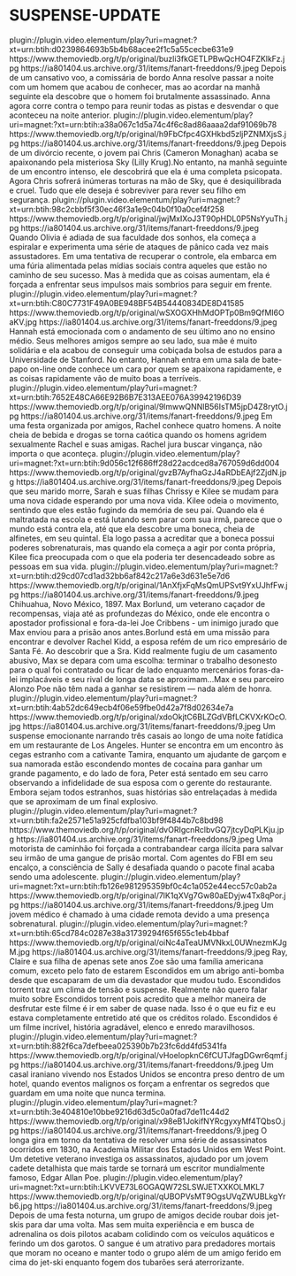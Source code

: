 # SUSPENSE-UPDATE




<item>
<title>[COLOR silver][B] A COMISSÁRIA DA MORTE [/COLOR][/B][COLOR yellow]  FULL HD  [B][/COLOR][/B]</title>
<link>plugin://plugin.video.elementum/play?uri=magnet:?xt=urn:btih:d0239864693b5b4b68acee2f1c5a55cecbe631e9</link>
<thumbnail>https://www.themoviedb.org/t/p/original/buzli3fkGETLPBwQcHO4FZKlkFz.jpg</thumbnail>
<fanart>https://ia801404.us.archive.org/31/items/fanart-freeddons/9.jpeg</fanart>
<info>Depois de um cansativo voo, a comissária de bordo Anna resolve passar a noite com um homem que acabou de conhecer, mas ao acordar na manhã seguinte ela descobre que o homem foi brutalmente assassinado. Anna agora corre contra o tempo para reunir todas as pistas e desvendar o que aconteceu na noite anterior.</info>
</item>

<item>
<title>[COLOR silver][B] CASO PERIGOSO [/COLOR][/B][COLOR yellow]  FULL HD  [B][/COLOR][/B]</title>
<link>plugin://plugin.video.elementum/play?uri=magnet:?xt=urn:btih:a38a067c1d5a74c4f6c8ad86aaaa2daf91069b78</link>
<thumbnail>https://www.themoviedb.org/t/p/original/h9FbCfpc4GXHkbd5zljPZNMXjsS.jpg</thumbnail>
<fanart>https://ia801404.us.archive.org/31/items/fanart-freeddons/9.jpeg</fanart>
<info> Depois de um divórcio recente, o jovem pai Chris (Cameron Monaghan) acaba se apaixonando pela misteriosa Sky (Lilly Krug).No entanto, na manhã seguinte de um encontro intenso, ele descobrirá que ela é uma completa psicopata. Agora Chris sofrerá inúmeras torturas na mão de Sky, que é desiquilibrada e cruel. Tudo que ele deseja é sobreviver para rever seu filho em segurança.</info>
</item>

<item>
<title>[COLOR silver][B] INTENÇÕES CRUÉIS [/COLOR][/B][COLOR yellow]  FULL HD  [B][/COLOR][/B]</title>
<link>plugin://plugin.video.elementum/play?uri=magnet:?xt=urn:btih:98c2cbbf5f30ec46f3a1e9c04b0f10a0cef4f258</link>
<thumbnail>https://www.themoviedb.org/t/p/original/jwjMxIXoJ3T90pHDL0P5NsYyuTh.jpg</thumbnail>
<fanart>https://ia801404.us.archive.org/31/items/fanart-freeddons/9.jpeg</fanart>
<info>Quando Olivia é adiada de sua faculdade dos sonhos, ela começa a espiralar e experimenta uma série de ataques de pânico cada vez mais assustadores. Em uma tentativa de recuperar o controle, ela embarca em uma fúria alimentada pelas mídias sociais contra aqueles que estão no caminho de seu sucesso. Mas à medida que as coisas aumentam, ela é forçada a enfrentar seus impulsos mais sombrios para seguir em frente.</info>
</item>

<item>
<title>[COLOR silver][B] CATFISH KILLER (DUBLADO NÃO OFICIAL) [/COLOR][/B][COLOR yellow]  FULL HD  [B][/COLOR][/B]</title>
<link>plugin://plugin.video.elementum/play?uri=magnet:?xt=urn:btih:C80C7731F49A0BE948BF54B54440834DE8D41585</link>
<thumbnail>https://www.themoviedb.org/t/p/original/wSXOGXHhMdOPTp0Bm9QfMI6OaKV.jpg</thumbnail>
<fanart>https://ia801404.us.archive.org/31/items/fanart-freeddons/9.jpeg</fanart>
<info>Hannah está emocionada com o andamento de seu último ano no ensino médio. Seus melhores amigos sempre ao seu lado, sua mãe é muito solidária e ela acabou de conseguir uma cobiçada bolsa de estudos para a Universidade de Stanford. No entanto, Hannah entra em uma sala de bate-papo on-line onde conhece um cara por quem se apaixona rapidamente, e as coisas rapidamente vão de muito boas a terríveis.</info>
</item>

<item>
<title>[COLOR silver][B] NIGHBIRD [/COLOR][/B][COLOR yellow]  FULL HD  [B][/COLOR][/B]</title>
<link>plugin://plugin.video.elementum/play?uri=magnet:?xt=urn:btih:7652E48CA66E92B6B7E313AEE076A39942196D39</link>
<thumbnail>https://www.themoviedb.org/t/p/original/9lmwwQNNlB56IsTM5jpD4Z8rytO.jpg</thumbnail>
<fanart>https://ia801404.us.archive.org/31/items/fanart-freeddons/9.jpeg</fanart>
<info> Em uma festa organizada por amigos, Rachel conhece quatro homens. A noite cheia de bebida e drogas se torna caótica quando os homens agridem sexualmente Rachel e suas amigas. Rachel jura buscar vingança, não importa o que aconteça.</info>
</item>

<item>
<title>[COLOR silver][B] A MALDIÇÃO DO BONECO [/COLOR][/B][COLOR yellow]  FULL HD  [B][/COLOR][/B]</title>
<link>plugin://plugin.video.elementum/play?uri=magnet:?xt=urn:btih:9d056c12f686ff28d22acdced8a767059d6dd004</link>
<thumbnail>https://www.themoviedb.org/t/p/original/gvzB7AyfhaGzJ4aRDbEAjf2ZjdN.jpg</thumbnail>
<fanart>https://ia801404.us.archive.org/31/items/fanart-freeddons/9.jpeg</fanart>
<info>Depois que seu marido morre, Sarah e suas filhas Chrissy e Kilee se mudam para uma nova cidade esperando por uma nova vida. Kilee odeia o movimento, sentindo que eles estão fugindo da memória de seu pai. Quando ela é maltratada na escola e está lutando sem parar com sua irmã, parece que o mundo está contra ela, até que ela descobre uma boneca, cheia de alfinetes, em seu quintal. Ela logo passa a acreditar que a boneca possui poderes sobrenaturais, mas quando ela começa a agir por conta própria, Kilee fica preocupada com o que ela poderia ter desencadeado sobre as pessoas em sua vida.</info>
</item>

<item>
<title>[COLOR silver][B] DEAD FOR DOLLAR [/COLOR][/B][COLOR yellow]  FULL HD  [B][/COLOR][/B]</title>
<link>plugin://plugin.video.elementum/play?uri=magnet:?xt=urn:btih:d29cd07cd1ad32bb6af842c217a6e3d631e5e7d6</link>
<thumbnail>https://www.themoviedb.org/t/p/original/1AnXfjxFqMsQmUPSvt9YxUJhfFw.jpg</thumbnail>
<fanart>https://ia801404.us.archive.org/31/items/fanart-freeddons/9.jpeg</fanart>
<info> Chihuahua, Novo México, 1897. Max Borlund, um veterano caçador de recompensas, viaja até as profundezas do México, onde ele encontra o apostador profissional e fora-da-lei Joe Cribbens - um inimigo jurado que Max enviou para a prisão anos antes.Borlund está em uma missão para encontrar e devolver Rachel Kidd, a esposa refém de um rico empresário de Santa Fé. Ao descobrir que a Sra. Kidd realmente fugiu de um casamento abusivo, Max se depara com uma escolha: terminar o trabalho desonesto para o qual foi contratado ou ficar de lado enquanto mercenários foras-da-lei implacáveis e seu rival de longa data se aproximam...Max e seu parceiro Alonzo Poe não têm nada a ganhar se resistirem — nada além de honra.</info>
</item>

<item>
<title>[COLOR silver][B] COLLIDE [/COLOR][/B][COLOR yellow]  FULL HD  [B][/COLOR][/B]</title>
<link>plugin://plugin.video.elementum/play?uri=magnet:?xt=urn:btih:4ab52dc649ecb4f06e59fbe0d42a7f8d02634e7a</link>
<thumbnail>https://www.themoviedb.org/t/p/original/xdoOkjtC6BLZGdVBfLCKVXrKOcO.jpg</thumbnail>
<fanart>https://ia801404.us.archive.org/31/items/fanart-freeddons/9.jpeg</fanart>
<info> Um suspense emocionante narrando três casais ao longo de uma noite fatídica em um restaurante de Los Angeles. Hunter se encontra em um encontro às cegas estranho com a cativante Tamira, enquanto um ajudante de garçom e sua namorada estão escondendo montes de cocaína para ganhar um grande pagamento, e do lado de fora, Peter está sentado em seu carro observando a infidelidade de sua esposa com o gerente do restaurante. Embora sejam todos estranhos, suas histórias são entrelaçadas à medida que se aproximam de um final explosivo.</info>
</item>

<item>
<title>[COLOR silver][B] CRIME NA RODOVIA PARAISO [/COLOR][/B][COLOR yellow]  FULL HD  [B][/COLOR][/B]</title>
<link>plugin://plugin.video.elementum/play?uri=magnet:?xt=urn:btih:fa2e2571e51a925cfdfba103bf9f4844b7c8bd98</link>
<thumbnail>https://www.themoviedb.org/t/p/original/dvORIgcnRclbvGQ7jtcyDqPLKju.jpg</thumbnail>
<fanart>https://ia801404.us.archive.org/31/items/fanart-freeddons/9.jpeg</fanart>
<info>Uma motorista de caminhão foi forçada a contrabandear carga ilícita para salvar seu irmão de uma gangue de prisão mortal. Com agentes do FBI em seu encalço, a consciência de Sally é desafiada quando o pacote final acaba sendo uma adolescente.</info>
</item>

<item>
<title>[COLOR silver][B] O MISTÉRIO DE OZARKS [/COLOR][/B][COLOR yellow]  FULL HD  [B][/COLOR][/B]</title>
<link>plugin://plugin.video.elementum/play?uri=magnet:?xt=urn:btih:fb126e981295359bf0c4c1a052e44ecc57c0ab2a</link>
<thumbnail>https://www.themoviedb.org/t/p/original/7lK1qXVg7Gw80aEDyjw4Tx8qPor.jpg</thumbnail>
<fanart>https://ia801404.us.archive.org/31/items/fanart-freeddons/9.jpeg</fanart>
<info>Um jovem médico é chamado à uma cidade remota devido a uma presença sobrenatural.</info>
</item>

<item>
<title>[COLOR silver][B] ESCONDIDOS  [/COLOR][/B][COLOR yellow]  FULL HD  [B][/COLOR][/B]</title>
<link>plugin://plugin.video.elementum/play?uri=magnet:?xt=urn:btih:65cd784c0287e38a31739294f65f655c1eb4bbaf</link>
<thumbnail>https://www.themoviedb.org/t/p/original/oiNc4aTeaUMVNkxL0UWnezmKJgM.jpg</thumbnail>
<fanart>https://ia801404.us.archive.org/31/items/fanart-freeddons/9.jpeg</fanart>
<info> Ray, Claire e sua filha de apenas sete anos Zoe são uma família americana comum, exceto pelo fato de estarem Escondidos em um abrigo anti-bomba desde que escaparam de um dia devastador que mudou tudo. Escondidos torrent traz um clima de tensão e suspense.
Realmente não quero falar muito sobre Escondidos torrent pois acredito que a melhor maneira de desfrutar este filme é ir em saber de quase nada. Isso é o que eu fiz e eu estava completamente entretido até que os créditos rolado. Escondidos é um filme incrível, história agradável, elenco e enredo maravilhosos.</info>
</item>

<item>
<title>[COLOR silver][B] THE NIGHT [/COLOR][/B][COLOR yellow]  FULL HD  [B][/COLOR][/B]</title>
<link>plugin://plugin.video.elementum/play?uri=magnet:?xt=urn:btih:882f6ca7defbeea025390b7b23fc6dd4fd5341fa</link>
<thumbnail>https://www.themoviedb.org/t/p/original/vHoeIopknC6fCUTJfagDGwr6qmf.jpg</thumbnail>
<fanart>https://ia801404.us.archive.org/31/items/fanart-freeddons/9.jpeg</fanart>
<info>Um casal iraniano vivendo nos Estados Unidos se encontra preso dentro de um hotel, quando eventos malignos os forçam a enfrentar os segredos que guardam em uma noite que nunca termina.</info>
</item>

<item>
<title>[COLOR silver][B] O PÁLIDO OLHO AZUL [/COLOR][/B][COLOR yellow]  FULL HD  [B][/COLOR][/B]</title>
<link>plugin://plugin.video.elementum/play?uri=magnet:?xt=urn:btih:3e404810e10bbe9216d63d5c0a0fad7de11c44d2</link>
<thumbnail>https://www.themoviedb.org/t/p/original/x98eB1JokifNYRcgyxyMf4TQbsO.jpg</thumbnail>
<fanart>https://ia801404.us.archive.org/31/items/fanart-freeddons/9.jpeg</fanart>
<info>O longa gira em torno da tentativa de resolver uma série de assassinatos ocorridos em 1830, na Academia Militar dos Estados Unidos em West Point. Um detetive veterano investiga os assassinatos, ajudado por um jovem cadete detalhista que mais tarde se tornará um escritor mundialmente famoso, Edgar Allan Poe.</info>
</item>

<item>
<title>[COLOR silver][B] TUBARÃO - MAR DE SANGUE [/COLOR][/B][COLOR yellow]  FULL HD  [B][/COLOR][/B]</title>
<link>plugin://plugin.video.elementum/play?uri=magnet:?xt=urn:btih:LKVVE73L6OGAQW72SLSWJETXXKOLMKL7</link>
<thumbnail>https://www.themoviedb.org/t/p/original/qUBOPVsMT9OgsUVqZWUBLkgYrb6.jpg</thumbnail>
<fanart>https://ia801404.us.archive.org/31/items/fanart-freeddons/9.jpeg</fanart>
<info> Depois de uma festa noturna, um grupo de amigos decide roubar dois jet-skis para dar uma volta. Mas sem muita experiência e em busca de adrenalina os dois pilotos acabam colidindo com os veículos aquáticos e ferindo um dos garotos. O sangue é um atrativo para predadores mortais que moram no oceano e manter todo o grupo além de um amigo ferido em cima do jet-ski enquanto fogem dos tubarões será aterrorizante.</info>
</item>
